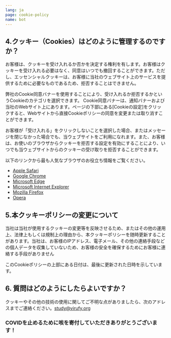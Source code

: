 ```yaml
---
lang: ja
page: cookie-policy
name: bot
---
```


<p class="pt-4 pb-8"></p>

<h2 class="mb-4" id="control-cookies">4.クッキー（Cookies）はどのように管理するのですか？</h2>

<p class="mb-4">お客様は、クッキーを受け入れるか否かを決定する権利を有します。お客様はクッキーを受け入れる必要はなく、同意はいつでも撤回することができます。ただし、エッセンシャルクッキーは、お客様に当社のウェブサイト上のサービスを提供するために必要なものであるため、拒否することはできません。</p>

<p class="mb-4">弊社のCookie同意バナーを使用することにより、受け入れるか拒否するかというCookieのカテゴリを選択できます。 Cookie同意バナーは、通知バナーおよび当社のWebサイト上にあります。ページの下部にある[Cookieの設定]をクリックすると、Webサイトから直接Cookieポリシーの同意を変更または取り消すことができます。</p>

<p class="mb-4">お客様が「受け入れる」をクリックしないことを選択した場合、またはメッセージを閉じなかった場合でも、当ウェブサイトをご利用になれます。また、お客様は、お使いのブラウザからクッキーを拒否する設定を有効にすることにより、いつでも当ウェブサイトからのクッキーの受け取りを拒否することができます。</p>



<p class="mb-4">
以下のリンクから最も人気なブラウザのお役立ち情報をご覧ください。</p>
<ul>
<li><a class="" href="https://support.apple.com/en-us/HT201265">Apple Safari</a></li>
<li><a class="" href="https://support.google.com/chrome/answer/95647?co=GENIE.Platform%3DDesktop&hl">Google Chrome</a></li>
<li><a class="" href="https://support.microsoft.com/en-us/help/10607/microsoft-edge-view-delete-browser-history">Microsoft Edge</a></li> 
<li><a class="" href="https://support.microsoft.com/en-gb/help/17442/windows-internet-explorer-delete-manag
e-cookies">Microsoft Internet Explorer</a></li> 
<li><a class="" href="https://support.mozilla.org/en-US/kb/enable-and-disable-cookies-website-preferences">Mozilla Firefox</a></li>
<li><a class="" href="https://blogs.opera.com/news/2015/08/how-to-manage-cookies-in-opera/">Opera</a></li>
</ul>


<h2 class="mb-4 mt-8">5.本クッキーポリシーの変更について</h2>

<p class="mb-4">当社は当社が使用するクッキーの変更等を反映させるため、またはその他の運用上、法律上もしくは規制上の理由から、本クッキーポリシーを随時更新することがあります。当社は、お客様のIPアドレス、電子メール、その他の連絡手段などの個人データを収集していないため、お客様の安全を確保するためにお客様に連絡する手段がありません</p>

<p class="mb-4">このCookieポリシーの上部にある日付は、最後に更新された日時を示しています。</p>


<h2 class="mb-4 mt-8">6. 質問はどのようにしたらよいですか？</h2>

<p class="mb-4">クッキーやその他の技術の使用に関してご不明な点がありましたら、次のアドレスまでご連絡ください。<a class="block" href="study@virufy.org">study@virufy.org</a></p> 

### <p class="mb-4 text-center">COVIDを止めるために咳を寄付していただきありがとうございます！</p>